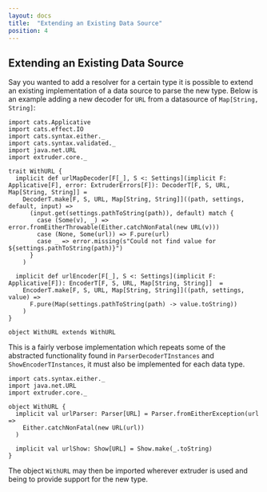 ```yaml
---
layout: docs
title:  "Extending an Existing Data Source"
position: 4
---
```

## Extending an Existing Data Source

Say you wanted to add a resolver for a certain type it is possible to extend an existing implementation of a data source to parse the new type. Below is an example adding a new decoder for `URL`  from a datasource of `Map[String, String]`:

```tut:silent
import cats.Applicative
import cats.effect.IO
import cats.syntax.either._
import cats.syntax.validated._
import java.net.URL
import extruder.core._

trait WithURL {
  implicit def urlMapDecoder[F[_], S <: Settings](implicit F: Applicative[F], error: ExtruderErrors[F]): DecoderT[F, S, URL, Map[String, String]] =
    DecoderT.make[F, S, URL, Map[String, String]]((path, settings, default, input) =>
      (input.get(settings.pathToString(path)), default) match {
        case (Some(v), _) => error.fromEitherThrowable(Either.catchNonFatal(new URL(v)))
        case (None, Some(url)) => F.pure(url)
        case _ => error.missing(s"Could not find value for ${settings.pathToString(path)}")
      }
    )

  implicit def urlEncoder[F[_], S <: Settings](implicit F: Applicative[F]): EncoderT[F, S, URL, Map[String, String]]  =
    EncoderT.make[F, S, URL, Map[String, String]]((path, settings, value) =>
      F.pure(Map(settings.pathToString(path) -> value.toString))
    )
}

object WithURL extends WithURL
```

This is a fairly verbose implementation which repeats some of the abstracted functionality found in `ParserDecoderTInstances` and `ShowEncoderTInstances`, it must also be implemented for each data type.

```tut:silent
import cats.syntax.either._
import java.net.URL
import extruder.core._

object WithURL {
  implicit val urlParser: Parser[URL] = Parser.fromEitherException(url =>
    Either.catchNonFatal(new URL(url))
  )

  implicit val urlShow: Show[URL] = Show.make(_.toString)
}
```

The object `WithURL` may then be imported wherever extruder is used and being to provide support for the new type.
